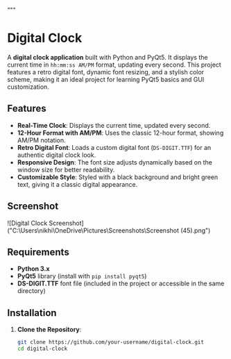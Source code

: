 """
# Digital Clock

A **digital clock application** built with Python and PyQt5. It displays the current time in `hh:mm:ss AM/PM` format, updating every second. This project features a retro digital font, dynamic font resizing, and a stylish color scheme, making it an ideal project for learning PyQt5 basics and GUI customization.

## Features

- **Real-Time Clock**: Displays the current time, updated every second.
- **12-Hour Format with AM/PM**: Uses the classic 12-hour format, showing AM/PM notation.
- **Retro Digital Font**: Loads a custom digital font (`DS-DIGIT.TTF`) for an authentic digital clock look.
- **Responsive Design**: The font size adjusts dynamically based on the window size for better readability.
- **Customizable Style**: Styled with a black background and bright green text, giving it a classic digital appearance.

## Screenshot
![Digital Clock Screenshot]("C:\Users\nikhi\OneDrive\Pictures\Screenshots\Screenshot (45).png")  

## Requirements

- **Python 3.x**
- **PyQt5** library (install with `pip install pyqt5`)
- **DS-DIGIT.TTF** font file (included in the project or accessible in the same directory)

## Installation

1. **Clone the Repository**:
   ```bash
   git clone https://github.com/your-username/digital-clock.git
   cd digital-clock
